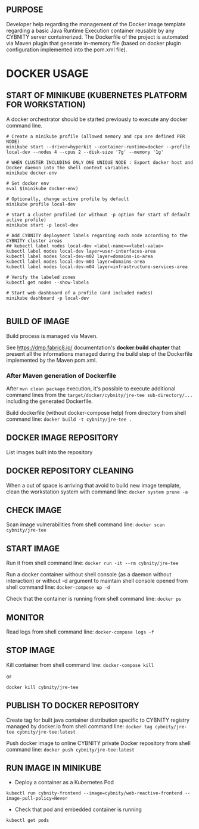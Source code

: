 ## PURPOSE
Developer help regarding the management of the Docker image template regarding a basic Java Runtime Execution container reusable by any CYBNITY server containerized.
The Dockerfile of the project is automated via Maven plugin that generate in-memory file (based on docker plugin configuration implemented into the pom.xml file).

# DOCKER USAGE
## START OF MINIKUBE (KUBERNETES PLATFORM FOR WORKSTATION)
A docker orchestrator should be started previously to execute any docker command line.

``` shell
# Create a minikube profile (allowed memory and cpu are defined PER NODE)
minikube start --driver=hyperkit --container-runtime=docker --profile local-dev --nodes 4 --cpus 2 --disk-size '7g' --memory '1g'

# WHEN CLUSTER INCLUDING ONLY ONE UNIQUE NODE : Export docker host and Docker daemon into the shell context variables
minikube docker-env

# Set docker env
eval $(minikube docker-env)

# Optionally, change active profile by default
minikube profile local-dev

# Start a cluster profiled (or without -p option for start of default active profile)
minikube start -p local-dev

# Add CYBNITY deployment labels regarding each node according to the CYBNITY cluster areas
## kubectl label nodes local-dev <label-name>=<label-value>
kubectl label nodes local-dev layer=user-interfaces-area
kubectl label nodes local-dev-m02 layer=domains-io-area
kubectl label nodes local-dev-m03 layer=domains-area
kubectl label nodes local-dev-m04 layer=infrastructure-services-area

# Verify the labeled zones
kubectl get nodes --show-labels

# Start web dashboard of a profile (and included nodes)
minikube dashboard -p local-dev


```

## BUILD OF IMAGE
Build process is managed via Maven.

See https://dmp.fabric8.io/ documentation's __docker:build chapter__ that present all the informations managed during the build step of the Dockerfile implemented by the Maven pom.xml.

### After Maven generation of Dockerfile
After `mvn clean package` execution, it's possible to execute additional command lines from the `target/docker/cybnity/jre-tee sub-directory/...` including the generated Dockerfile.

Build dockerfile (without docker-compose help) from directory from shell command line:
`docker build -t cybnity/jre-tee .`

## DOCKER IMAGE REPOSITORY
List images built into the repository

## DOCKER REPOSITORY CLEANING
When a out of space is arriving that avoid to build new image template, clean the workstation system with command line:
`docker system prune -a`

## CHECK IMAGE
Scan image vulnerabilities from shell command line:
`docker scan cybnity/jre-tee`

## START IMAGE
Run it from shell command line:
`docker run -it --rm cybnity/jre-tee`

Run a docker container without shell console (as a daemon without interaction) or without -d argument to maintain shell console opened from shell command line:
`docker-compose up -d`

Check that the container is running from shell command line:
`docker ps`

## MONITOR
Read logs from shell command line:
`docker-compose logs -f`

## STOP IMAGE
Kill container from shell command line:
`docker-compose kill`

or

`docker kill cybnity/jre-tee`

## PUBLISH TO DOCKER REPOSITORY
Create tag for built java container distribution specific to CYBNITY registry managed by docker.io from shell command line:
`docker tag cybnity/jre-tee cybnity/jre-tee:latest`

Push docker image to online CYBNITY private Docker repository from shell command line:
`docker push cybnity/jre-tee:latest`

## RUN IMAGE IN MINIKUBE

- Deploy a container as a Kubernetes Pod

``` shell
kubectl run cybnity-frontend --image=cybnity/web-reactive-frontend --image-pull-policy=Never
```

- Check that pod and embedded container is running

``` shell
kubectl get pods
```
